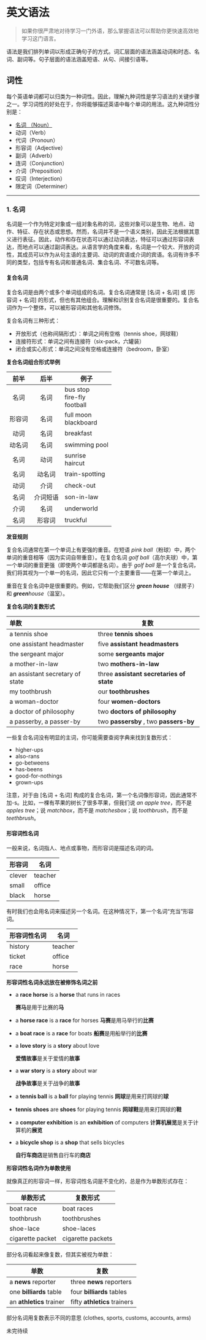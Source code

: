 # 英文语法

> 如果你很严肃地对待学习一门外语，那么掌握语法可以帮助你更快速高效地学习这门语言。

语法是我们排列单词以形成正确句子的方式。词汇层面的语法涵盖动词和时态、名词、副词等。句子层面的语法涵盖短语、从句、间接引语等。

## 词性

每个英语单词都可以归类为一种词性。因此，理解九种词性是学习语法的关键步骤之一。学习词性的好处在于，你将能够描述英语中每个单词的用法。这九种词性分别是：

- [名词 （Noun）](#1-名词)
- 动词（Verb）
- 代词（Pronoun）
- 形容词（Adjective）
- 副词（Adverb）
- 连词（Conjunction）
- 介词（Preposition）
- 叹词（Interjection）
- 限定词（Determiner）

***

### 1. 名词

名词是一个作为特定对象或一组对象名称的词，这些对象可以是生物、地点、动作、特征、存在状态或思想。然而，名词并不是一个语义类别，因此无法根据其意义进行表征。因此，动作和存在状态可以通过动词表达，特征可以通过形容词表达，而地点可以通过副词表达。从语言学的角度来看，名词是一个较大、开放的词性，其成员可以作为从句主语的主要词、动词的宾语或介词的宾语。名词有许多不同的类型，包括专有名词和普通名词、集合名词、不可数名词等。

#### 复合名词

复合名词是由两个或多个单词组成的名词。复合名词通常是 [名词 + 名词] 或 [形容词 + 名词] 的形式，但也有其他组合。理解和识别复合名词是很重要的。复合名词作为一个整体，可以被形容词和其他名词修饰。

复合名词有三种形式：

- 开放形式（也称间隔形式）：单词之间有空格（tennis shoe，网球鞋）
- 连接符形式：单词之间有连接符（six-pack，六罐装）
- 闭合或实心形式：单词之间没有空格或连接符（bedroom，卧室）

**复合名词组合形式举例**

|  前半  |   后半   | 例子                                 |
| :----: | :------: | ------------------------------------ |
|  名词  |   名词   | bus stop<br />fire-fly<br />football |
| 形容词 |   名词   | full moon<br />blackboard            |
|  动词  |   名词   | breakfast                            |
| 动名词 |   名词   | swimming pool                        |
|  名词  |   动词   | sunrise<br />haircut                 |
|  名词  |  动名词  | train-spotting                       |
|  动词  |   介词   | check-out                            |
|  名词  | 介词短语 | son-in-law                           |
|  介词  |   名词   | underworld                           |
|  名词  |  形容词  | truckful                             |

**发音规则**

复合名词通常在第一个单词上有更强的重音。在短语 *pink ball*（粉球）中，两个单词的重音相等（因为实词自带重音）。在复合名词 *golf ball*（高尔夫球）中，第一个单词的重音更强（即使两个单词都是名词）。由于 *golf ball* 是一个复合名词，我们将其视为一个单一的名词，因此它只有一个主要重音——在第一个单词上。

重音在复合名词中是很重要的。例如，它帮助我们区分 ***green house*** （绿房子）和 ***green**house*（温室）。

**复合名词的复数形式**

| 单数                            | 复数                                     |
| :------------------------------ | ---------------------------------------- |
| a tennis shoe                   | three **tennis shoes**                   |
| one assistant headmaster        | five **assistant headmasters**           |
| the sergeant major              | some **sergeants major**                 |
| a mother-in-law                 | two **mothers-in-law**                   |
| an assistant secretary of state | three **assistant secretaries of state** |
| my toothbrush                   | our **toothbrushes**                     |
| a woman-doctor                  | four **women-doctors**                   |
| a doctor of philosophy          | two **doctors of philosophy**            |
| a passerby, a passer-by         | two **passersby** , two **passers-by**   |

一些复合名词没有明显的主词，你可能需要查阅字典来找到复数形式：

- higher-ups
- also-rans
- go-betweens
- has-beens
- good-for-nothings
- grown-ups

注意，对于由 [名词 + 名词] 构成的复合名词，第一个名词像形容词，因此通常不加-s。比如，一棵有苹果的树长了很多苹果，但我们说 *an apple tree*，而不是 *apples tree*；说 *matchbox*，而不是 *matchesbox*；说 *toothbrush*，而不是 *teethbrush*。

#### 形容词性名词

一般来说，名词指人、地点或事物，而形容词是描述名词的词。

| 形容词 | 名词    |
| ------ | ------- |
| clever | teacher |
| small  | office  |
| black  | horse   |

有时我们也会用名词来描述另一个名词。在这种情况下，第一个名词“充当”形容词。

| 形容词性名词 | 名词    |
| ------------ | ------- |
| history      | teacher |
| ticket       | office  |
| race         | horse   |

**形容词性名词永远放在被修饰名词之前**

- a **race horse** is a **horse** that runs in races

  **赛马**是用于比赛的**马**

- a **horse race** is a **race** for horses
  **马赛**是用马举行的**比赛**

- a **boat race** is a **race** for boats
  **船赛**是用船举行的**比赛**

- a **love story** is a **story** about love

  **爱情故事**是关于爱情的**故事**

- a **war story** is a **story** about war

  **战争故事**是关于战争的**故事**

- a **tennis ball** is a **ball** for playing tennis
  **网球**是用来打网球的**球**

- **tennis shoes** are **shoes** for playing tennis
  **网球鞋**是用来打网球的**鞋**

- a **computer exhibition** is an **exhibition** of computers
  **计算机展览**是关于计算机的**展览**

- a **bicycle shop** is a **shop** that sells bicycles

  **自行车商店**是销售自行车的**商店**

**形容词性名词作为单数使用**

就像真正的形容词一样，形容词性名词是不变化的，总是作为单数形式存在：

| 单数形式         | 复数形式          |
| ---------------- | ----------------- |
| boat race        | boat races        |
| toothbrush       | toothbrushes      |
| shoe-lace        | shoe-laces        |
| cigarette packet | cigarette packets |

部分名词看起来像复数，但其实被视为单数：

| 单数                     | 复数                         |
| ------------------------ | ---------------------------- |
| a **news** reporter      | three **news** reporters     |
| one **billiards** table  | four **billiards** tables    |
| an **athletics** trainer | fifty **athletics** trainers |

部分名词用复数表示不同的意思 (clothes, sports, customs, accounts, arms)

未完待续
